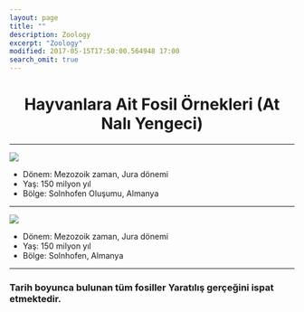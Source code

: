 ```yaml
---
layout: page
title: ""
description: Zoology
excerpt: "Zoology"
modified: 2017-05-15T17:50:00.564948 17:00
search_omit: true
---
```


<div style="text-align: center;"><h1 class="entry-title">Hayvanlara Ait Fosil Örnekleri (At Nalı Yengeci)</h1></div>

------------------------------------------------
![]({{site.url}}/images//YA2_142_143_at_nali_yengeci.jpg)

- Dönem: Mezozoik zaman, Jura dönemi
- Yaş: 150 milyon yıl
- Bölge: Solnhofen Oluşumu, Almanya

-----------------------------------------------
![]({{site.url}}/images//YA2_100_101_at_nali_yengeci.jpg)

- Dönem: Mezozoik zaman, Jura dönemi
- Yaş: 150 milyon yıl
- Bölge: Solnhofen, Almanya

------------------------------------------------
###  Tarih boyunca bulunan tüm fosiller Yaratılış gerçeğini ispat etmektedir.
